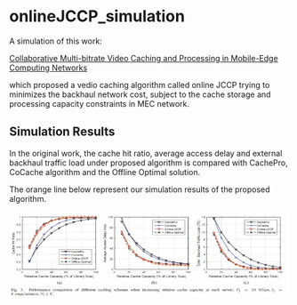 # onlineJCCP_simulation

A simulation of this work:

[Collaborative Multi-bitrate Video Caching and Processing in Mobile-Edge Computing Networks](https://arxiv.org/abs/1612.01436)

which proposed a vedio caching algorithm called online JCCP trying to minimizes the backhaul network cost, subject to the cache storage and processing capacity constraints in MEC network.

## Simulation Results

In the original work, the cache hit ratio, average access delay and external backhaul traffic load under proposed algorithm is compared with CachePro, CoCache algorithm and the Offline Optimal solution.

The orange line below represent our simulation results of the proposed algorithm.

<img src="imgs/result1.jpg" alt="result1" width="640">
